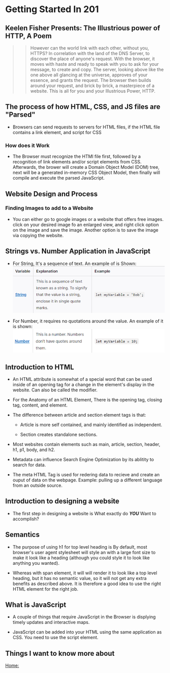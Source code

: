 # Getting Started In 201

## Keelen Fisher Presents: The Illustrious power of HTTP, A Poem

>> However can the world link with each other, without you, HTTPS? In correlation with the land of the DNS Server, to discover the place of anyone's request. With the browser, it moves with haste and ready to speak with you to ask for your message, to create and copy. The server, looking above like the one above all glancing at the universe, approves of your essence, and grants the request. The browser then builds around your request, and brick by brick, a masterpiece of a website. This is all for you and your Illustrious Power, HTTP.

## The process of how HTML, CSS, and JS files are "Parsed"

- Browsers can send requests to servers for HTML files, if the HTML file contains a link element, and script for CSS

### How does it Work

- The Browser must recognize the HTMl file first, followed by a recognition of link elements and/or script elements from CSS. Afterwards, the brower will create a Domain Object Model (DOM) tree, next will be a generated in-memory CSS Object Model, then finally will compile and execute the parsed JavaScript.

## Website Design and Process

### Finding Images to add to a Website

- You can either go to google images or a website that offers free images. click on your desired image fo an enlarged view, and right click option on the image and save the image. Another option is to save the image via copying the website.

## Strings vs. Number Application in JavaScript

- For String, It's a sequence of text. An example of is Shown: ![String](String%20vs.%20Number%20in%20JS%20String%20.png)

- For Number, it requires no quotations around the value. An example of it is shown: ![Number](String%20vs.%20Number%20in%20JS%20Number.png)

## Introduction to HTML

- An HTML attribute is somewhat of a special word that can be used inside of an opening tag for a change in the element's display in the website. Can also be called the modifier.

- For the Anatomy of an HTML Element, There is the opening tag, closing tag, content, and element.

- The difference between article and section element tags is that:

    - Article is more self contained, and mainly identified as independent.

    - Section creates standalone sections.

- Most websites contain elements such as main, article, section, header, h1, p1, body, and h2.

- Metadata can influence Search Engine Optimization by its ablitity to search for data.

- The meta HTML Tag is used for redering data to recieve and create an ouput of data on the webpage. Example: pulling up a different language from an outside source.

## Introduction to designing a website

- The first step in designing a website is What exactly do ***YOU*** Want to accomplish?

## Semantics

- The purpose of using h1 for top level heading is By default, most browser's user agent stylesheet will style an with a large font size to make it look like a heading (although you could style it to look like anything you wanted).

- Whereas with span element, it will will render it to look like a top level heading, but it has no semantic value, so it will not get any extra benefits as described above. It is therefore a good idea to use the right HTML element for the right job.

## What is JavaScript

- A couple of things that require JavaScript in the Browser is displying timely updates and interactive maps.

- JavaScript can be added into your HTML using the same application as CSS. You need to use the script element.

## Things I want to know more about

[Home:](https://keelen-fisher.github.io/new-repository/)

